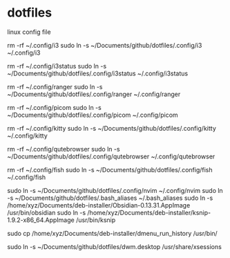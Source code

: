 # dotfiles
linux config file

rm -rf ~/.config/i3
sudo ln -s ~/Documents/github/dotfiles/.config/i3 ~/.config/i3

rm -rf ~/.config/i3status
sudo ln -s ~/Documents/github/dotfiles/.config/i3status ~/.config/i3status

rm -rf ~/.config/ranger
sudo ln -s ~/Documents/github/dotfiles/.config/ranger ~/.config/ranger

rm -rf ~/.config/picom
sudo ln -s ~/Documents/github/dotfiles/.config/picom ~/.config/picom

rm -rf ~/.config/kitty
sudo ln -s ~/Documents/github/dotfiles/.config/kitty ~/.config/kitty

rm -rf ~/.config/qutebrowser
sudo ln -s ~/Documents/github/dotfiles/.config/qutebrowser ~/.config/qutebrowser

rm -rf ~/.config/fish
sudo ln -s ~/Documents/github/dotfiles/.config/fish ~/.config/fish

sudo ln -s ~/Documents/github/dotfiles/.config/nvim ~/.config/nvim
sudo ln -s ~/Documents/github/dotfiles/.bash_aliases ~/.bash_aliases
sudo ln -s /home/xyz/Documents/deb-installer/Obsidian-0.13.31.AppImage /usr/bin/obsidian
sudo ln -s /home/xyz/Documents/deb-installer/ksnip-1.9.2-x86_64.AppImage /usr/bin/ksnip

sudo cp /home/xyz/Documents/deb-installer/dmenu_run_history /usr/bin/

sudo ln -s ~/Documents/github/dotfiles/dwm.desktop /usr/share/xsessions
